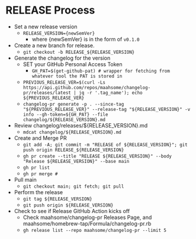 # RELEASE Process

- Set a new release version
  - `RELEASE_VERSION={newSemVer}`
    - where {newSemVer} is in the form of `v0.1.0`
- Create a new branch for release.
  - `git checkout -b RELEASE_${RELEASE_VERSION}`
- Generate the changelog for the version
  - SET your GitHub Personal Access Token
    - `GH_PAT=$(get-github-pat) # wrapper for fetching from whatever tool the PAT is stored in`
  - `PREVIOUS_RELEASE_VER=$(curl -Ls https://api.github.com/repos/maahsome/changelog-pr/releases/latest | jq -r '.tag_name'); echo ${PREVIOUS_RELEASE_VER}`
  - `changelog-pr generate -p . --since-tag "${PREVIOUS_RELEASE_VER}" --release-tag "${RELEASE_VERSION}" -v info --gh-token=${GH_PAT} --file changelog/${RELEASE_VERSION}.md`
- Review changelog/releases/${RELEASE_VERSION}.md
  - `mdcat changelog/${RELEASE_VERSION}.md`
- Create and Merge PR
  - `git add -A; git commit -m "RELEASE of ${RELEASE_VERSION}"; git push origin RELEASE_${RELEASE_VERSION}`
  - `gh pr create --title "RELEASE ${RELEASE_VERSION}" --body "Release ${RELEASE_VERSION}" --base main`
  - `gh pr list`
  - `gh pr merge #`
- Pull main
  - `git checkout main; git fetch; git pull`
- Perform the release
  - `git tag ${RELEASE_VERSION}`
  - `git push origin ${RELEASE_VERSION}`
- Check to see if Release GitHub Action kicks off
  - Check maahsome/changelog-pr Releases Page, and maahsome/homebrew-tap/Formula/changelog-pr.rb
  - `gh release list --repo maahsome/changelog-pr --limit 5`
